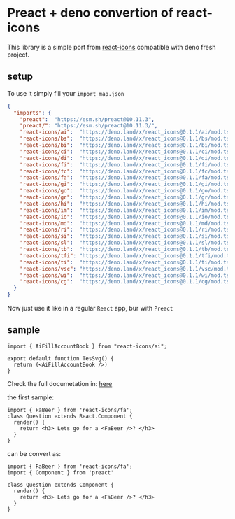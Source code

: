 # Preact + deno convertion of react-icons

This library is a simple port from [react-icons](https://www.npmjs.com/package/react-icons) compatible with deno fresh project.

## setup

To use it simply fill your `import_map.json`

```json
{
  "imports": {
    "preact":  "https://esm.sh/preact@10.11.3",
    "preact/": "https://esm.sh/preact@10.11.3/",
    "react-icons/ai":  "https://deno.land/x/react_icons@0.1.1/ai/mod.ts",
    "react-icons/bs":  "https://deno.land/x/react_icons@0.1.1/bs/mod.ts",
    "react-icons/bi":  "https://deno.land/x/react_icons@0.1.1/bi/mod.ts",
    "react-icons/ci":  "https://deno.land/x/react_icons@0.1.1/ci/mod.ts",
    "react-icons/di":  "https://deno.land/x/react_icons@0.1.1/di/mod.ts",
    "react-icons/fi":  "https://deno.land/x/react_icons@0.1.1/fi/mod.ts",
    "react-icons/fc":  "https://deno.land/x/react_icons@0.1.1/fc/mod.ts",
    "react-icons/fa":  "https://deno.land/x/react_icons@0.1.1/fa/mod.ts",
    "react-icons/gi":  "https://deno.land/x/react_icons@0.1.1/gi/mod.ts",
    "react-icons/go":  "https://deno.land/x/react_icons@0.1.1/go/mod.ts",
    "react-icons/gr":  "https://deno.land/x/react_icons@0.1.1/gr/mod.ts",
    "react-icons/hi":  "https://deno.land/x/react_icons@0.1.1/hi/mod.ts",
    "react-icons/im":  "https://deno.land/x/react_icons@0.1.1/im/mod.ts",
    "react-icons/io":  "https://deno.land/x/react_icons@0.1.1/io/mod.ts",
    "react-icons/md":  "https://deno.land/x/react_icons@0.1.1/md/mod.ts",
    "react-icons/ri":  "https://deno.land/x/react_icons@0.1.1/ri/mod.ts",
    "react-icons/si":  "https://deno.land/x/react_icons@0.1.1/si/mod.ts",
    "react-icons/sl":  "https://deno.land/x/react_icons@0.1.1/sl/mod.ts",
    "react-icons/tb":  "https://deno.land/x/react_icons@0.1.1/tb/mod.ts",
    "react-icons/tfi": "https://deno.land/x/react_icons@0.1.1/tfi/mod.ts",
    "react-icons/ti":  "https://deno.land/x/react_icons@0.1.1/ti/mod.ts",
    "react-icons/vsc": "https://deno.land/x/react_icons@0.1.1/vsc/mod.ts",
    "react-icons/wi":  "https://deno.land/x/react_icons@0.1.1/wi/mod.ts",
    "react-icons/cg":  "https://deno.land/x/react_icons@0.1.1/cg/mod.ts"
  }
}
```

Now just use it like in a regular `React` app, bur with `Preact`

## sample

```tsx
import { AiFillAccountBook } from "react-icons/ai";

export default function TesSvg() {
  return (<AiFillAccountBook />)
}
```

Check the full documetation in: [here](https://react-icons.github.io/react-icons/)

the first sample:

```tsx
import { FaBeer } from 'react-icons/fa';
class Question extends React.Component {
  render() {
    return <h3> Lets go for a <FaBeer />? </h3>
  }
}
```

can be convert as:

```tsx
import { FaBeer } from 'react-icons/fa';
import { Component } from 'preact'

class Question extends Component {
  render() {
    return <h3> Lets go for a <FaBeer />? </h3>
  }
}
```

